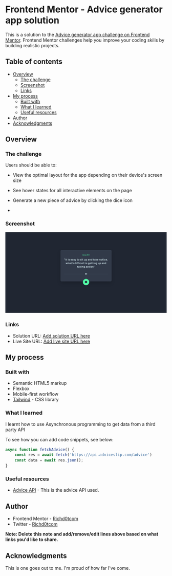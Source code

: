 # Frontend Mentor - Advice generator app solution

This is a solution to the [Advice generator app challenge on Frontend Mentor](https://www.frontendmentor.io/challenges/advice-generator-app-QdUG-13db). Frontend Mentor challenges help you improve your coding skills by building realistic projects.

## Table of contents

- [Overview](#overview)
  - [The challenge](#the-challenge)
  - [Screenshot](#screenshot)
  - [Links](#links)
- [My process](#my-process)
  - [Built with](#built-with)
  - [What I learned](#what-i-learned)
  - [Useful resources](#useful-resources)
- [Author](#author)
- [Acknowledgments](#acknowledgments)


## Overview

### The challenge

Users should be able to:
- View the optimal layout for the app depending on their device's screen size
- See hover states for all interactive elements on the page
- Generate a new piece of advice by clicking the dice icon

- 

### Screenshot

![](./images/screenshot.png)


### Links

- Solution URL: [Add solution URL here](https://www.frontendmentor.io/solutions/advice-app-generator-using-api-Xaq9n4pYG)
- Live Site URL: [Add live site URL here](https://62212cc82f496254ac975d18--stoic-brown-8b976d.netlify.app/)

## My process

### Built with

- Semantic HTML5 markup
- Flexbox
- Mobile-first workflow
- [Tailwind](https://tailwindcss.com) - CSS library




### What I learned

I learnt how to use Asynchronous programming to get data from a third party API

To see how you can add code snippets, see below:


```js
async function fetchAdvice() {
    const res = await fetch('https://api.adviceslip.com/advice')
    const data = await res.json();
}

```

### Useful resources

- [Advice API](https://api.adviceslip.com/advice) - This is the advice API used.

## Author

- Frontend Mentor - [Richd0tcom](https://www.frontendmentor.io/Richd0tcom)
- Twitter - [Richd0tcom](https://www.twitter.com/0xRICHd0tCom)

**Note: Delete this note and add/remove/edit lines above based on what links you'd like to share.**

## Acknowledgments

This is one goes out to me. I'm proud of how far I've come.

